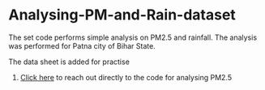 # Analysing-PM-and-Rain-dataset

The set code performs simple analysis on PM2.5 and rainfall. The analysis was performed for Patna city of Bihar State.

The data sheet is added for practise

1. [Click here]( https://github.com/moorthynair/Analysing-PM-and-Rain-dataset/blob/main/PM2.5%20Analysis/PM_data_analysis.R) to reach out directly to the code for analysing PM2.5
